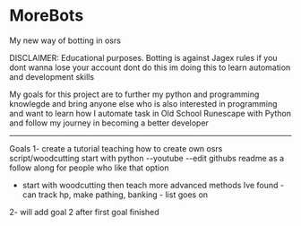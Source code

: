 # MoreBots
My new way of botting in osrs 

DISCLAIMER: Educational purposes. Botting is against Jagex rules if you dont wanna lose your account dont do this im doing this to learn automation and development skills 

My goals for this project are to further my python and programming knowlegde and bring anyone else who is also interested in programming and want to learn how I automate task in Old School Runescape with Python and follow my journey in becoming a better developer

---------------------------------------------------------------------------------------------------------------------------------------------

Goals
1- create a tutorial teaching how to create own  osrs script/woodcutting start with python --youtube --edit githubs readme as a follow along for people who like that option
- start with woodcutting then teach more advanced methods Ive found - can track hp, make pathing, banking - list goes on 

2- will add goal 2 after first goal finished
